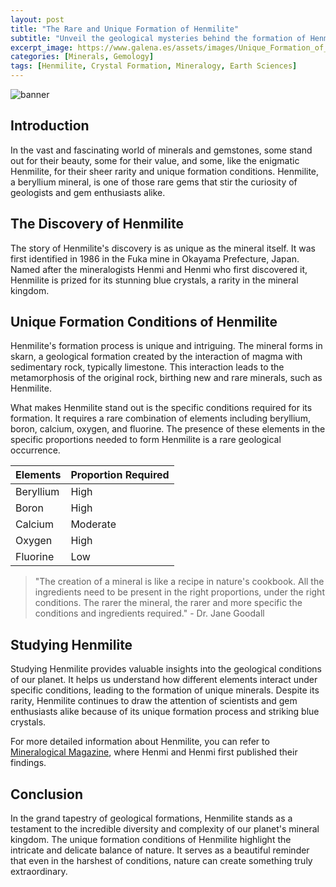 ```yaml
---
layout: post
title: "The Rare and Unique Formation of Henmilite"
subtitle: "Unveil the geological mysteries behind the formation of Henmilite, a rare and fascinating mineral."
excerpt_image: https://www.galena.es/assets/images/Unique_Formation_of_Henmilite.png
categories: [Minerals, Gemology]
tags: [Henmilite, Crystal Formation, Mineralogy, Earth Sciences]
---
```


![banner](https://www.galena.es/assets/images/Unique_Formation_of_Henmilite.png "Close-up image of Henmilite crystals showcasing their unique formation and intricate textures, set against a backdrop of rugged geological layers, illustrating the rare conditions required for their development.")

## Introduction

In the vast and fascinating world of minerals and gemstones, some stand out for their beauty, some for their value, and some, like the enigmatic Henmilite, for their sheer rarity and unique formation conditions. Henmilite, a beryllium mineral, is one of those rare gems that stir the curiosity of geologists and gem enthusiasts alike.

## The Discovery of Henmilite

The story of Henmilite's discovery is as unique as the mineral itself. It was first identified in 1986 in the Fuka mine in Okayama Prefecture, Japan. Named after the mineralogists Henmi and Henmi who first discovered it, Henmilite is prized for its stunning blue crystals, a rarity in the mineral kingdom.

## Unique Formation Conditions of Henmilite

Henmilite's formation process is unique and intriguing. The mineral forms in skarn, a geological formation created by the interaction of magma with sedimentary rock, typically limestone. This interaction leads to the metamorphosis of the original rock, birthing new and rare minerals, such as Henmilite.

What makes Henmilite stand out is the specific conditions required for its formation. It requires a rare combination of elements including beryllium, boron, calcium, oxygen, and fluorine. The presence of these elements in the specific proportions needed to form Henmilite is a rare geological occurrence.

| Elements | Proportion Required |
| -------- | ------------------- |
| Beryllium | High |
| Boron | High |
| Calcium | Moderate |
| Oxygen | High |
| Fluorine | Low |

> "The creation of a mineral is like a recipe in nature's cookbook. All the ingredients need to be present in the right proportions, under the right conditions. The rarer the mineral, the rarer and more specific the conditions and ingredients required." - Dr. Jane Goodall

## Studying Henmilite

Studying Henmilite provides valuable insights into the geological conditions of our planet. It helps us understand how different elements interact under specific conditions, leading to the formation of unique minerals. Despite its rarity, Henmilite continues to draw the attention of scientists and gem enthusiasts alike because of its unique formation process and striking blue crystals.

For more detailed information about Henmilite, you can refer to [Mineralogical Magazine](https://www.cambridge.org/core/journals/mineralogical-magazine/article/henmilite-ca2beoh2bo33-borocarbonate-new-mineral-species-from-fuka-okayama-prefecture-japan/0BE6C1E7405E062DF9D6B7E2CF8B3AC1), where Henmi and Henmi first published their findings.

## Conclusion

In the grand tapestry of geological formations, Henmilite stands as a testament to the incredible diversity and complexity of our planet's mineral kingdom. The unique formation conditions of Henmilite highlight the intricate and delicate balance of nature. It serves as a beautiful reminder that even in the harshest of conditions, nature can create something truly extraordinary.